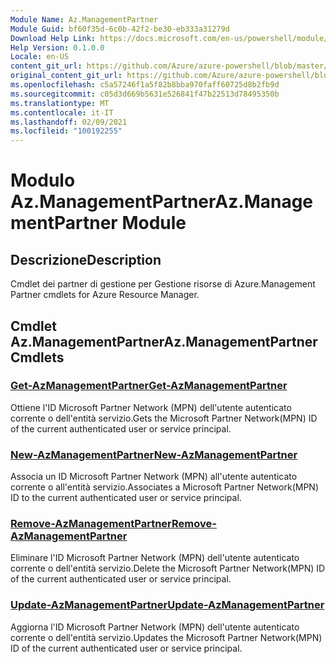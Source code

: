 ```yaml
---
Module Name: Az.ManagementPartner
Module Guid: bf60f35d-6c0b-42f2-be30-eb333a31279d
Download Help Link: https://docs.microsoft.com/en-us/powershell/module/az.managementpartner
Help Version: 0.1.0.0
Locale: en-US
content_git_url: https://github.com/Azure/azure-powershell/blob/master/src/ManagementPartner/ManagementPartner/help/Az.ManagementPartner.md
original_content_git_url: https://github.com/Azure/azure-powershell/blob/master/src/ManagementPartner/ManagementPartner/help/Az.ManagementPartner.md
ms.openlocfilehash: c5a57246f1a5f82b8bba970faff60725d8b2fb9d
ms.sourcegitcommit: c05d3d669b5631e526841f47b22513d78495350b
ms.translationtype: MT
ms.contentlocale: it-IT
ms.lasthandoff: 02/09/2021
ms.locfileid: "100192255"
---
```

# <span data-ttu-id="51ea4-101">Modulo Az.ManagementPartner</span><span class="sxs-lookup"><span data-stu-id="51ea4-101">Az.ManagementPartner Module</span></span>
## <span data-ttu-id="51ea4-102">Descrizione</span><span class="sxs-lookup"><span data-stu-id="51ea4-102">Description</span></span>
<span data-ttu-id="51ea4-103">Cmdlet dei partner di gestione per Gestione risorse di Azure.</span><span class="sxs-lookup"><span data-stu-id="51ea4-103">Management Partner cmdlets for Azure Resource Manager.</span></span>

## <span data-ttu-id="51ea4-104">Cmdlet Az.ManagementPartner</span><span class="sxs-lookup"><span data-stu-id="51ea4-104">Az.ManagementPartner Cmdlets</span></span>
### [<span data-ttu-id="51ea4-105">Get-AzManagementPartner</span><span class="sxs-lookup"><span data-stu-id="51ea4-105">Get-AzManagementPartner</span></span>](Get-AzManagementPartner.md)
<span data-ttu-id="51ea4-106">Ottiene l'ID Microsoft Partner Network (MPN) dell'utente autenticato corrente o dell'entità servizio.</span><span class="sxs-lookup"><span data-stu-id="51ea4-106">Gets the Microsoft Partner Network(MPN) ID of the current authenticated user or service principal.</span></span> 

### [<span data-ttu-id="51ea4-107">New-AzManagementPartner</span><span class="sxs-lookup"><span data-stu-id="51ea4-107">New-AzManagementPartner</span></span>](New-AzManagementPartner.md)
<span data-ttu-id="51ea4-108">Associa un ID Microsoft Partner Network (MPN) all'utente autenticato corrente o all'entità servizio.</span><span class="sxs-lookup"><span data-stu-id="51ea4-108">Associates a Microsoft Partner Network(MPN) ID to the current authenticated user or service principal.</span></span>

### [<span data-ttu-id="51ea4-109">Remove-AzManagementPartner</span><span class="sxs-lookup"><span data-stu-id="51ea4-109">Remove-AzManagementPartner</span></span>](Remove-AzManagementPartner.md)
<span data-ttu-id="51ea4-110">Eliminare l'ID Microsoft Partner Network (MPN) dell'utente autenticato corrente o dell'entità servizio.</span><span class="sxs-lookup"><span data-stu-id="51ea4-110">Delete the Microsoft Partner Network(MPN) ID of the current authenticated user or service principal.</span></span>

### [<span data-ttu-id="51ea4-111">Update-AzManagementPartner</span><span class="sxs-lookup"><span data-stu-id="51ea4-111">Update-AzManagementPartner</span></span>](Update-AzManagementPartner.md)
<span data-ttu-id="51ea4-112">Aggiorna l'ID Microsoft Partner Network (MPN) dell'utente autenticato corrente o dell'entità servizio.</span><span class="sxs-lookup"><span data-stu-id="51ea4-112">Updates the Microsoft Partner Network(MPN) ID of the current authenticated user or service principal.</span></span>


